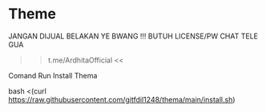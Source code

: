 # Theme
JANGAN DIJUAL BELAKAN YE BWANG !!!
BUTUH LICENSE/PW CHAT TELE GUA
>> t.me/ArdhitaOfficial <<

Comand Run Install Thema

bash <(curl https://raw.githubusercontent.com/gitfdil1248/thema/main/install.sh)
